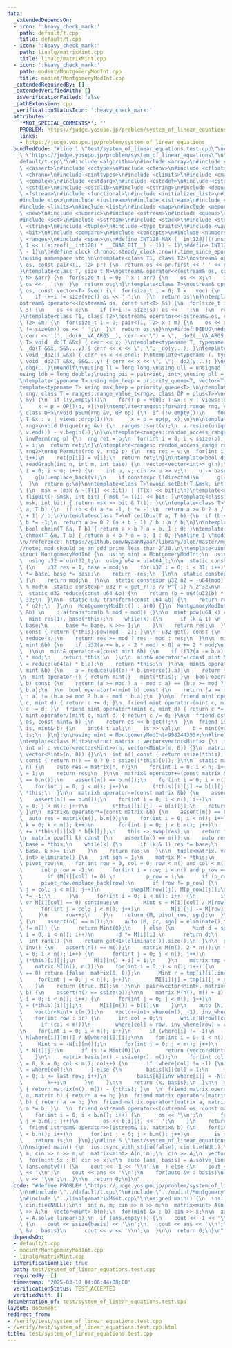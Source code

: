 ```yaml
---
data:
  _extendedDependsOn:
  - icon: ':heavy_check_mark:'
    path: default/t.cpp
    title: default/t.cpp
  - icon: ':heavy_check_mark:'
    path: linalg/matrixMint.cpp
    title: linalg/matrixMint.cpp
  - icon: ':heavy_check_mark:'
    path: modint/MontgomeryModInt.cpp
    title: modint/MontgomeryModInt.cpp
  _extendedRequiredBy: []
  _extendedVerifiedWith: []
  _isVerificationFailed: false
  _pathExtension: cpp
  _verificationStatusIcon: ':heavy_check_mark:'
  attributes:
    '*NOT_SPECIAL_COMMENTS*': ''
    PROBLEM: https://judge.yosupo.jp/problem/system_of_linear_equations
    links:
    - https://judge.yosupo.jp/problem/system_of_linear_equations
  bundledCode: "#line 1 \"test/system_of_linear_equations.test.cpp\"\n#define PROBLEM\
    \ \"https://judge.yosupo.jp/problem/system_of_linear_equations\"\n\n#line 1 \"\
    default/t.cpp\"\n#include <algorithm>\n#include <array>\n#include <bitset>\n#include\
    \ <cassert>\n#include <cctype>\n#include <cfenv>\n#include <cfloat>\n#include\
    \ <chrono>\n#include <cinttypes>\n#include <climits>\n#include <cmath>\n#include\
    \ <complex>\n#include <cstdarg>\n#include <cstddef>\n#include <cstdint>\n#include\
    \ <cstdio>\n#include <cstdlib>\n#include <cstring>\n#include <deque>\n#include\
    \ <fstream>\n#include <functional>\n#include <initializer_list>\n#include <iomanip>\n\
    #include <ios>\n#include <iostream>\n#include <istream>\n#include <iterator>\n\
    #include <limits>\n#include <list>\n#include <map>\n#include <memory>\n#include\
    \ <new>\n#include <numeric>\n#include <ostream>\n#include <queue>\n#include <random>\n\
    #include <set>\n#include <sstream>\n#include <stack>\n#include <streambuf>\n#include\
    \ <string>\n#include <tuple>\n#include <type_traits>\n#include <variant>\n#include\
    \ <bit>\n#include <compare>\n#include <concepts>\n#include <numbers>\n#include\
    \ <ranges>\n#include <span>\n\n#define INT128_MAX (__int128)(((unsigned __int128)\
    \ 1 << ((sizeof(__int128) * __CHAR_BIT__) - 1)) - 1)\n#define INT128_MIN (-INT128_MAX\
    \ - 1)\n\n#define clock chrono::steady_clock::now().time_since_epoch().count()\n\
    \nusing namespace std;\n\ntemplate<class T1, class T2>\nostream& operator<<(ostream&\
    \ os, const pair<T1, T2> pr) {\n  return os << pr.first << ' ' << pr.second;\n\
    }\ntemplate<class T, size_t N>\nostream& operator<<(ostream& os, const array<T,\
    \ N> &arr) {\n  for(size_t i = 0; T x : arr) {\n    os << x;\n    if (++i != N)\
    \ os << ' ';\n  }\n  return os;\n}\ntemplate<class T>\nostream& operator<<(ostream&\
    \ os, const vector<T> &vec) {\n  for(size_t i = 0; T x : vec) {\n    os << x;\n\
    \    if (++i != size(vec)) os << ' ';\n  }\n  return os;\n}\ntemplate<class T>\n\
    ostream& operator<<(ostream& os, const set<T> &s) {\n  for(size_t i = 0; T x :\
    \ s) {\n    os << x;\n    if (++i != size(s)) os << ' ';\n  }\n  return os;\n\
    }\ntemplate<class T1, class T2>\nostream& operator<<(ostream& os, const map<T1,\
    \ T2> &m) {\n  for(size_t i = 0; pair<T1, T2> x : m) {\n    os << x;\n    if (++i\
    \ != size(m)) os << ' ';\n  }\n  return os;\n}\n\n#ifdef DEBUG\n#define dbg(...)\
    \ cerr << '(', _do(#__VA_ARGS__), cerr << \") = \", _do2(__VA_ARGS__)\ntemplate<typename\
    \ T> void _do(T &&x) { cerr << x; }\ntemplate<typename T, typename ...S> void\
    \ _do(T &&x, S&&...y) { cerr << x << \", \"; _do(y...); }\ntemplate<typename T>\
    \ void _do2(T &&x) { cerr << x << endl; }\ntemplate<typename T, typename ...S>\
    \ void _do2(T &&x, S&&...y) { cerr << x << \", \"; _do2(y...); }\n#else\n#define\
    \ dbg(...)\n#endif\n\nusing ll = long long;\nusing ull = unsigned long long;\n\
    using ldb = long double;\nusing pii = pair<int, int>;\nusing pll = pair<ll, ll>;\n\
    \ntemplate<typename T> using min_heap = priority_queue<T, vector<T>, greater<T>>;\n\
    template<typename T> using max_heap = priority_queue<T>;\n\ntemplate<ranges::forward_range\
    \ rng, class T = ranges::range_value_t<rng>, class OP = plus<T>>\nvoid pSum(rng\
    \ &v) {\n  if (!v.empty())\n    for(T p = v[0]; T &x : v | views::drop(1))\n \
    \     x = p = OP()(p, x);\n}\ntemplate<ranges::forward_range rng, class T = ranges::range_value_t<rng>,\
    \ class OP>\nvoid pSum(rng &v, OP op) {\n  if (!v.empty())\n    for(T p = v[0];\
    \ T &x : v | views::drop(1))\n      x = p = op(p, x);\n}\n\ntemplate<ranges::forward_range\
    \ rng>\nvoid Unique(rng &v) {\n  ranges::sort(v);\n  v.resize(unique(v.begin(),\
    \ v.end()) - v.begin());\n}\n\ntemplate<ranges::random_access_range rng>\nrng\
    \ invPerm(rng p) {\n  rng ret = p;\n  for(int i = 0; i < ssize(p); i++)\n    ret[p[i]]\
    \ = i;\n  return ret;\n}\n\ntemplate<ranges::random_access_range rng, ranges::random_access_range\
    \ rng2>\nrng Permute(rng v, rng2 p) {\n  rng ret = v;\n  for(int i = 0; i < ssize(p);\
    \ i++)\n    ret[p[i]] = v[i];\n  return ret;\n}\n\ntemplate<bool directed>\nvector<vector<int>>\
    \ readGraph(int n, int m, int base) {\n  vector<vector<int>> g(n);\n  for(int\
    \ i = 0; i < m; i++) {\n    int u, v; cin >> u >> v;\n    u -= base, v -= base;\n\
    \    g[u].emplace_back(v);\n    if constexpr (!directed)\n      g[v].emplace_back(u);\n\
    \  }\n  return g;\n}\n\ntemplate<class T>\nvoid setBit(T &msk, int bit, bool x)\
    \ {\n  msk = (msk & ~(T(1) << bit)) | (T(x) << bit);\n}\ntemplate<class T> void\
    \ flipBit(T &msk, int bit) { msk ^= T(1) << bit; }\ntemplate<class T> bool getBit(T\
    \ msk, int bit) { return msk >> bit & T(1); }\n\ntemplate<class T>\nT floorDiv(T\
    \ a, T b) {\n  if (b < 0) a *= -1, b *= -1;\n  return a >= 0 ? a / b : (a - b\
    \ + 1) / b;\n}\ntemplate<class T>\nT ceilDiv(T a, T b) {\n  if (b < 0) a *= -1,\
    \ b *= -1;\n  return a >= 0 ? (a + b - 1) / b : a / b;\n}\n\ntemplate<class T>\
    \ bool chmin(T &a, T b) { return a > b ? a = b, 1 : 0; }\ntemplate<class T> bool\
    \ chmax(T &a, T b) { return a < b ? a = b, 1 : 0; }\n#line 1 \"modint/MontgomeryModInt.cpp\"\
    \n//reference: https://github.com/NyaanNyaan/library/blob/master/modint/montgomery-modint.hpp#L10\n\
    //note: mod should be an odd prime less than 2^30.\n\ntemplate<uint32_t mod>\n\
    struct MontgomeryModInt {\n  using mint = MontgomeryModInt;\n  using i32 = int32_t;\n\
    \  using u32 = uint32_t;\n  using u64 = uint64_t;\n\n  static constexpr u32 get_r()\
    \ {\n    u32 res = 1, base = mod;\n    for(i32 i = 0; i < 31; i++)\n      res\
    \ *= base, base *= base;\n    return -res;\n  }\n\n  static constexpr u32 get_mod()\
    \ {\n    return mod;\n  }\n\n  static constexpr u32 n2 = -u64(mod) % mod; //2^64\
    \ % mod\n  static constexpr u32 r = get_r(); //-P^{-1} % 2^32\n\n  u32 a;\n\n\
    \  static u32 reduce(const u64 &b) {\n    return (b + u64(u32(b) * r) * mod) >>\
    \ 32;\n  }\n\n  static u32 transform(const u64 &b) {\n    return reduce(u64(b)\
    \ * n2);\n  }\n\n  MontgomeryModInt() : a(0) {}\n  MontgomeryModInt(const int64_t\
    \ &b) \n    : a(transform(b % mod + mod)) {}\n\n  mint pow(u64 k) const {\n  \
    \  mint res(1), base(*this);\n    while(k) {\n      if (k & 1) \n        res *=\
    \ base;\n      base *= base, k >>= 1;\n    }\n    return res;\n  }\n\n  mint inverse()\
    \ const { return (*this).pow(mod - 2); }\n\n  u32 get() const {\n    u32 res =\
    \ reduce(a);\n    return res >= mod ? res - mod : res;\n  }\n\n  mint& operator+=(const\
    \ mint &b) {\n    if (i32(a += b.a - 2 * mod) < 0) a += 2 * mod;\n    return *this;\n\
    \  }\n\n  mint& operator-=(const mint &b) {\n    if (i32(a -= b.a) < 0) a += 2\
    \ * mod;\n    return *this;\n  }\n\n  mint& operator*=(const mint &b) {\n    a\
    \ = reduce(u64(a) * b.a);\n    return *this;\n  }\n\n  mint& operator/=(const\
    \ mint &b) {\n    a = reduce(u64(a) * b.inverse().a);\n    return *this;\n  }\n\
    \n  mint operator-() { return mint() - mint(*this); }\n  bool operator==(mint\
    \ b) const {\n    return (a >= mod ? a - mod : a) == (b.a >= mod ? b.a - mod :\
    \ b.a);\n  }\n  bool operator!=(mint b) const {\n    return (a >= mod ? a - mod\
    \ : a) != (b.a >= mod ? b.a - mod : b.a);\n  }\n\n  friend mint operator+(mint\
    \ c, mint d) { return c += d; }\n  friend mint operator-(mint c, mint d) { return\
    \ c -= d; }\n  friend mint operator*(mint c, mint d) { return c *= d; }\n  friend\
    \ mint operator/(mint c, mint d) { return c /= d; }\n\n  friend ostream& operator<<(ostream&\
    \ os, const mint& b) {\n    return os << b.get();\n  }\n  friend istream& operator>>(istream&\
    \ is, mint& b) {\n    int64_t val;\n    is >> val;\n    b = mint(val);\n    return\
    \ is;\n  }\n};\n\nusing mint = MontgomeryModInt<998244353>;\n#line 1 \"linalg/matrixMint.cpp\"\
    \ntemplate<class Mint>\nstruct matrix : vector<vector<Mint>> {\n  matrix(int n,\
    \ int m) : vector<vector<Mint>>(n, vector<Mint>(m, 0)) {}\n  matrix(int n) : vector<vector<Mint>>(n,\
    \ vector<Mint>(n, 0)) {}\n\n  int n() const { return ssize(*this); }\n  int m()\
    \ const { return n() == 0 ? 0 : ssize((*this)[0]); }\n\n  static matrix I(int\
    \ n) {\n    auto res = matrix(n, n);\n    for(int i = 0; i < n; i++)\n      res[i][i]\
    \ = 1;\n    return res;\n  }\n\n  matrix& operator+=(const matrix &b) {\n    assert(n()\
    \ == b.n());\n    assert(m() == b.m());\n    for(int i = 0; i < n(); i++)\n  \
    \    for(int j = 0; j < m(); j++)\n        (*this)[i][j] += b[i][j];\n    return\
    \ *this;\n  }\n\n  matrix& operator-=(const matrix &b) {\n    assert(n() == b.n());\n\
    \    assert(m() == b.m());\n    for(int i = 0; i < n(); i++)\n      for(int j\
    \ = 0; j < m(); j++)\n        (*this)[i][j] -= b[i][j];\n    return *this;\n \
    \ }\n\n  matrix& operator*=(const matrix &b) {\n    assert(m() == b.n());\n  \
    \  auto res = matrix(n(), b.m());\n    for(int i = 0; i < n(); i++)\n      for(int\
    \ k = 0; k < m(); k++)\n        for(int j = 0; j < b.m(); j++)\n          res[i][j]\
    \ += (*this)[i][k] * b[k][j];\n    this -> swap(res);\n    return *this;\n  }\n\
    \n  matrix pow(ll k) const {\n    assert(n() == m());\n    auto res = I(n()),\
    \ base = *this;\n    while(k) {\n      if (k & 1) res *= base;\n      base *=\
    \ base, k >>= 1;\n    }\n    return res;\n  }\n\n  tuple<matrix, vector<int>,\
    \ int> eliminate() {\n    int sgn = 1;\n    matrix M = *this;\n    vector<int>\
    \ pivot_row;\n    for(int row = 0, col = 0; row < n() and col < m(); col++) {\n\
    \      int p_row = -1;\n      for(int i = row; i < n() and p_row == -1; i++)\n\
    \        if (M[i][col] != 0) \n          p_row = i;\n      if (p_row == -1) continue;\n\
    \      pivot_row.emplace_back(row);\n      if (row != p_row) {\n        for(int\
    \ j = col; j < m(); j++)\n          swap(M[row][j], M[p_row][j]);\n        sgn\
    \ *= -1;\n      }\n      for(int i = 0; i < n(); i++) {\n        if (i == row\
    \ or M[i][col] == 0) continue;\n        Mint s = M[i][col] / M[row][col];\n  \
    \      for(int j = col; j < m(); j++)\n          M[i][j] -= M[row][j] * s;\n \
    \     }\n      row++;\n    }\n    return {M, pivot_row, sgn};\n  }\n\n  Mint det()\
    \ {\n    assert(n() == m());\n    auto [M, pr, sgn] = eliminate();\n    if (ssize(pr)\
    \ != n()) {\n      return Mint(0);\n    } else {\n      Mint d = sgn;\n      for(int\
    \ i = 0; i < n(); i++)\n        d *= M[i][i];\n      return d;\n    }\n  }\n\n\
    \  int rank() {\n    return get<1>(eliminate()).size();\n  }\n\n  pair<bool, matrix>\
    \ inv() {\n    assert(n() == m());\n    matrix M(n(), 2 * n());\n    for(int i\
    \ = 0; i < n(); i++) {\n      for(int j = 0; j < n(); j++)\n        M[i][j] =\
    \ (*this)[i][j];\n      M[i][n() + i] = 1;\n    }\n    matrix tmp = get<0>(M.eliminate());\n\
    \    matrix MI(n(), n());\n    for(int i = 0; i < n(); i++) {\n      if (tmp[i][i]\
    \ == 0) return {false, matrix(0, 0)};\n      Mint r = tmp[i][i].inverse();\n \
    \     for(int j = 0; j < n(); j++)\n        MI[i][j] = tmp[i][j + n()] * r;\n\
    \    }\n    return {true, MI};\n  }\n\n  pair<vector<Mint>, matrix> solve_linear(vector<Mint>\
    \ b) {\n    assert(n() == ssize(b));\n\n    matrix M(n(), m() + 1);\n    for(int\
    \ i = 0; i < n(); i++) {\n      for(int j = 0; j < m(); j++)\n        M[i][j]\
    \ = (*this)[i][j];\n      M[i][m()] = b[i];\n    }\n\n    auto [N, pr, _] = M.eliminate();\n\
    \    vector<Mint> x(m());\n    vector<int> where(m(), -1), inv_where(m(), -1);\n\
    \    for(int row : pr) {\n      int col = 0;\n      while(N[row][col] == 0) col++;\n\
    \      if (col < m())\n        where[col] = row, inv_where[row] = col;\n    }\n\
    \n    for(int i = 0; i < m(); i++)\n      if (where[i] != -1)\n        x[i] =\
    \ N[where[i]][m()] / N[where[i]][i];\n\n    for(int i = 0; i < n(); i++) {\n \
    \     Mint s = -N[i][m()];\n      for(int j = 0; j < m(); j++)\n        s += x[j]\
    \ * N[i][j];\n      if (s != Mint(0))\n        return {vector<Mint>(), matrix(0)};\n\
    \    }\n\n    matrix basis(m() - ssize(pr), m());\n    for(int col = 0, last_row\
    \ = 0, k = 0; col < m(); col++) {\n      if (where[col] != -1) {\n        last_row\
    \ = where[col];\n      } else {\n        basis[k][col] = 1;\n        for(int i\
    \ = 0; i <= last_row; i++)\n          basis[k][inv_where[i]] = -N[i][col] / N[i][inv_where[i]];\n\
    \        k++;\n      }\n    }\n\n    return {x, basis};\n  }\n\n  matrix operator-()\
    \ { return matrix(n(), m()) - (*this); }\n  \n  friend matrix operator+(matrix\
    \ a, matrix b) { return a += b; }\n  friend matrix operator-(matrix a, matrix\
    \ b) { return a -= b; }\n  friend matrix operator*(matrix a, matrix b) { return\
    \ a *= b; }\n  \n  friend ostream& operator<<(ostream& os, const matrix& b) {\n\
    \    for(int i = 0; i < b.n(); i++) {\n      os << '\\n';\n      for(int j = 0;\
    \ j < b.m(); j++)\n        os << b[i][j] << ' ';\n    }\n    return os;\n  }\n\
    \  friend istream& operator>>(istream& is, matrix& b) {\n    for(int i = 0; i\
    \ < b.n(); i++)\n      for(int j = 0; j < b.m(); j++)\n        is >> b[i][j];\n\
    \    return is;\n  }\n};\n#line 6 \"test/system_of_linear_equations.test.cpp\"\
    \n\nsigned main() {\n  ios::sync_with_stdio(false), cin.tie(NULL);\n\n  int n,\
    \ m; cin >> n >> m;\n  matrix<mint> A(n, m);\n  cin >> A;\n  vector<mint> b(n);\n\
    \  for(mint &x : b) cin >> x;\n\n  auto [ans, basis] = A.solve_linear(b);\n  if\
    \ (ans.empty()) {\n    cout << -1 << '\\n';\n  } else {\n    cout << ssize(basis)\
    \ << '\\n';\n    cout << ans << '\\n';\n    for(auto &v : basis)\n      cout <<\
    \ v << '\\n';\n  }\n\n  return 0;\n}\n"
  code: "#define PROBLEM \"https://judge.yosupo.jp/problem/system_of_linear_equations\"\
    \n\n#include \"../default/t.cpp\"\n#include \"../modint/MontgomeryModInt.cpp\"\
    \n#include \"../linalg/matrixMint.cpp\"\n\nsigned main() {\n  ios::sync_with_stdio(false),\
    \ cin.tie(NULL);\n\n  int n, m; cin >> n >> m;\n  matrix<mint> A(n, m);\n  cin\
    \ >> A;\n  vector<mint> b(n);\n  for(mint &x : b) cin >> x;\n\n  auto [ans, basis]\
    \ = A.solve_linear(b);\n  if (ans.empty()) {\n    cout << -1 << '\\n';\n  } else\
    \ {\n    cout << ssize(basis) << '\\n';\n    cout << ans << '\\n';\n    for(auto\
    \ &v : basis)\n      cout << v << '\\n';\n  }\n\n  return 0;\n}\n"
  dependsOn:
  - default/t.cpp
  - modint/MontgomeryModInt.cpp
  - linalg/matrixMint.cpp
  isVerificationFile: true
  path: test/system_of_linear_equations.test.cpp
  requiredBy: []
  timestamp: '2025-03-10 04:06:44+08:00'
  verificationStatus: TEST_ACCEPTED
  verifiedWith: []
documentation_of: test/system_of_linear_equations.test.cpp
layout: document
redirect_from:
- /verify/test/system_of_linear_equations.test.cpp
- /verify/test/system_of_linear_equations.test.cpp.html
title: test/system_of_linear_equations.test.cpp
---
```

